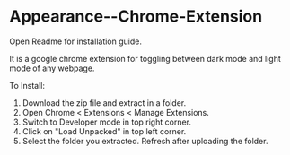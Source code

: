 # Appearance--Chrome-Extension
Open Readme for installation guide.

It is a google chrome extension for toggling between dark mode and light mode of any webpage.

To Install:
  1. Download the zip file and extract in a folder.
  2. Open Chrome < Extensions < Manage Extensions.
  3. Switch to Developer mode in top right corner.
  4. Click on "Load Unpacked" in top left corner.
  5. Select the folder you extracted. Refresh after uploading the folder.
